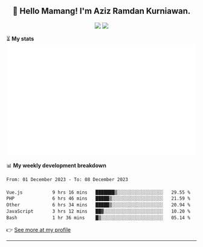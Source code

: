 <h2 align="center">👋 Hello Mamang! I'm Aziz Ramdan Kurniawan.</h2>  
<p align="center">
  <img src="https://komarev.com/ghpvc/?username=azizramdan">
  <img src="https://wakatime.com/badge/user/90056fa0-4c31-4eca-954e-2a3ac05896f9.svg">
</p>
    
⏳ **My stats**  
![](https://raw.githubusercontent.com/azizramdan/github-stats/master/generated/overview.svg#gh-dark-mode-only)

📊 **My weekly development breakdown**
<!--START_SECTION:waka-->

```txt
From: 01 December 2023 - To: 08 December 2023

Vue.js           9 hrs 16 mins   ███████▒░░░░░░░░░░░░░░░░░   29.55 %
PHP              6 hrs 46 mins   █████▒░░░░░░░░░░░░░░░░░░░   21.59 %
Other            6 hrs 34 mins   █████▒░░░░░░░░░░░░░░░░░░░   20.94 %
JavaScript       3 hrs 12 mins   ██▓░░░░░░░░░░░░░░░░░░░░░░   10.20 %
Bash             1 hr 36 mins    █▒░░░░░░░░░░░░░░░░░░░░░░░   05.14 %
```

<!--END_SECTION:waka-->
👉 [See more at my profile](https://wakatime.com/@azizramdan)
***
